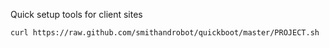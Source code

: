 Quick setup tools for client sites

`curl https://raw.github.com/smithandrobot/quickboot/master/PROJECT.sh`
